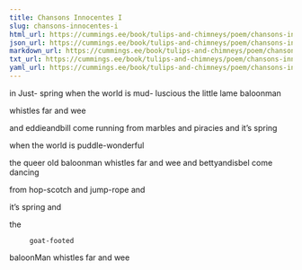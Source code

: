 ```yaml
---
title: Chansons Innocentes I
slug: chansons-innocentes-i
html_url: https://cummings.ee/book/tulips-and-chimneys/poem/chansons-innocentes-i/
json_url: https://cummings.ee/book/tulips-and-chimneys/poem/chansons-innocentes-i.json
markdown_url: https://cummings.ee/book/tulips-and-chimneys/poem/chansons-innocentes-i.md
txt_url: https://cummings.ee/book/tulips-and-chimneys/poem/chansons-innocentes-i.txt
yaml_url: https://cummings.ee/book/tulips-and-chimneys/poem/chansons-innocentes-i.yaml
---
```


in Just-
spring when the world is mud-
luscious the little
lame baloonman

whistles far and wee

and eddieandbill come
running from marbles and
piracies and it’s
spring

when the world is puddle-wonderful

the queer
old baloonman whistles
far and wee
and bettyandisbel come dancing

from hop-scotch and jump-rope and

it’s
spring
and

the

         goat-footed

baloonMan whistles
far
and
wee

